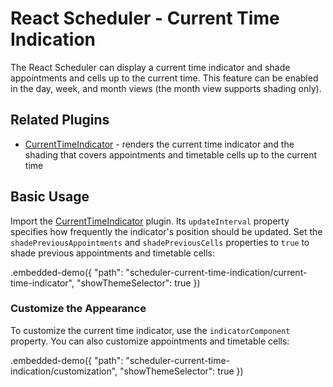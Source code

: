 # React Scheduler - Current Time Indication

The React Scheduler can display a current time indicator and shade appointments and cells up to the current time. This feature can be enabled in the day, week, and month views (the month view supports shading only).

## Related Plugins


- [CurrentTimeIndicator](../reference/current-time-indicator.md) - renders the current time indicator and the shading that covers appointments and timetable cells up to the current time

## Basic Usage

Import the [CurrentTimeIndicator](../reference/current-time-indicator.md) plugin. Its `updateInterval` property specifies how frequently the indicator's position should be updated. Set the `shadePreviousAppointments` and `shadePreviousCells` properties to `true` to shade previous appointments and timetable cells:


.embedded-demo({ "path": "scheduler-current-time-indication/current-time-indicator", "showThemeSelector": true })

### Customize the Appearance

To customize the current time indicator, use the `indicatorComponent` property. You can also customize appointments  and timetable cells:

.embedded-demo({ "path": "scheduler-current-time-indication/customization", "showThemeSelector": true })
